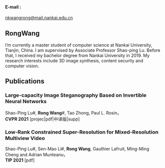 



#### E-mail : 
nkwangrong@mail.nankai.edu.cn

## RongWang  

I’m currently a master student of computer science at Nankai University, Tianjin, China. I am supervised by Associate Professor Shao-ping Lu. Before that, I received my bachelor degree from Nankai University in 2019. My research interests include 3D image synthesis, content security and computer vision. 


## Publications

### Large-capacity Image Steganography Based on Invertible Neural Networks

Shao-Ping Lu#,  **Rong Wang**#,  Tao Zhong,  Paul L. Rosin，    
**CVPR 2021** [projec|pdf|中译版|supp] 



### Low-Rank Constrained Super-Resolution for Mixed-Resolution Multiview Video

Shao-Ping Lu#,  Sen-Mao Li#,  **Rong Wang**,  Gauthier Lafruit,  Ming-Ming Cheng and  Adrian Munteanu，  
**TIP 2021** [pdf] 



